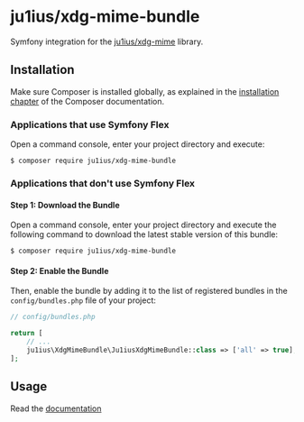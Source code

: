 # ju1ius/xdg-mime-bundle

Symfony integration for the [ju1ius/xdg-mime](https://github.com/ju1ius/xdg-mime) library.

## Installation

Make sure Composer is installed globally, as explained in the
[installation chapter](https://getcomposer.org/doc/00-intro.md)
of the Composer documentation.

### Applications that use Symfony Flex

Open a command console, enter your project directory and execute:

```console
$ composer require ju1ius/xdg-mime-bundle
```

### Applications that don't use Symfony Flex

#### Step 1: Download the Bundle

Open a command console, enter your project directory and execute the
following command to download the latest stable version of this bundle:

```console
$ composer require ju1ius/xdg-mime-bundle
```

#### Step 2: Enable the Bundle

Then, enable the bundle by adding it to the list of registered bundles
in the `config/bundles.php` file of your project:

```php
// config/bundles.php

return [
    // ...
    ju1ius\XdgMimeBundle\Ju1iusXdgMimeBundle::class => ['all' => true],
];
```

## Usage

Read the [documentation](docs/index.md)
